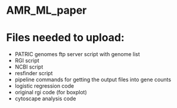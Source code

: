 # AMR_ML_paper

# Files needed to upload:
  - PATRIC genomes ftp server script with genome list
  - RGI script
  - NCBI script 
  - resfinder script 
  - pipeline commands for getting the output files into gene counts 
  - logistic regression code
  - original rgi code (for boxplot)
  - cytoscape analysis code

